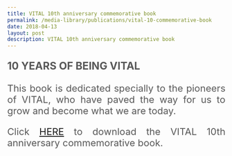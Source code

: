 ```yaml
---
title: VITAL 10th anniversary commemorative book
permalink: /media-library/publications/vital-10-commemorative-book
date: 2018-04-13
layout: post
description: VITAL 10th anniversary commemorative book
---
```

<p style="font-size: 24px;color:#585858;text-align:justify;">
	<b>10 YEARS OF BEING VITAL</b>
</p>
<p style="font-size: 22px;color:#585858;text-align:justify;">
This book is dedicated specially to the pioneers of VITAL, who have paved the way for us to grow and become what we are today.
	</p>
<p style="font-size: 22px;color:#585858;text-align:justify;">
	Click <a href = "/media/10yearsofbeingvital.pdf">HERE</a> to download the VITAL 10th anniversary commemorative book.
</p>
